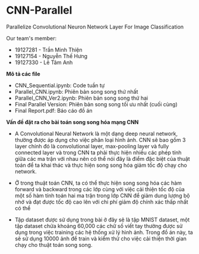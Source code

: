 # CNN-Parallel
Parallelize Convolutional Neuron Network Layer For Image Classification

Our team's member:
- 19127281 - Trần Minh Thiện  
- 19127154 - Nguyễn Thế Hưng  
- 19127330 - Lê Tâm Anh  

**Mô tả các file**
- CNN_Sequential.ipynb: Code tuần tự
- Parallel_CNN.ipynb: Phiên bản song song thứ nhất
- Parallel_CNN_Ver2.ipynb: Phiên bản song song thứ hai
- Final Parallel Version: Phiên bản song song tối ưu nhất (cuối cùng)
- Final Report.pdf: Báo cáo đồ án

**Vấn đề đặt ra cho bài toán song song hóa mạng CNN**
- A Convolutional Neural Network là một dạng deep neural network, thường được áp dụng cho việc phân loại hình ảnh. CNN sẽ bao gồm 3 layer chính đó là convolutional layer, max-pooling layer và fully connected layer và trong CNN ta phải thực hiện nhiều các phép tính giữa các ma trận với nhau nên có thể nói đây là điểm đặc biệt của thuật toán để ta khai thác và thực hiện song song hóa giảm tốc độ chạy cho network. 

- Ở trong thuật toán CNN, ta có thể thực hiện song song hóa các hàm forward và backward trong các lớp cùng với việc cải thiện tốc độ của một số hàm tính toán hai ma trận trong lớp CNN để giảm dung lượng bộ nhớ và đạt được tốc độ cao lên với chi phí giảm độ chính xác thấp nhất có thể

- Tập dataset được sử dụng trong bài ở đây sẽ là tập MNIST dataset, một tập dataset chửa khoảng 60,000 các chữ số viết tay thường được sử dụng trong việc training các hệ thống xử lý hình ảnh. 
Trong đồ án này, ta sẽ sử dụng 10000 ảnh để train và kiểm thử cho việc cải thiện thời gian chạy cho thuật toán song song.
